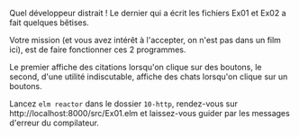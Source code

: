 Quel développeur distrait ! Le dernier qui a écrit les fichiers Ex01 et Ex02 a fait quelques bêtises.

Votre mission (et vous avez intérêt à l'accepter, on n'est pas dans un film ici), est de faire
fonctionner ces 2 programmes.

Le premier affiche des citations lorsqu'on clique sur des boutons, le second, d'une utilité
indiscutable, affiche des chats lorsqu'on clique sur un boutons.

Lancez `elm reactor` dans le dossier `10-http`, rendez-vous sur http://localhost:8000/src/Ex01.elm et laissez-vous
guider par les messages d'erreur du compilateur.

